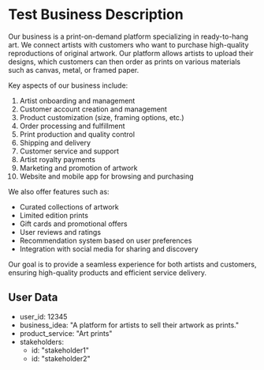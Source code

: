 # Test Business Description

Our business is a print-on-demand platform specializing in ready-to-hang art. We connect artists with customers who want to purchase high-quality reproductions of original artwork. Our platform allows artists to upload their designs, which customers can then order as prints on various materials such as canvas, metal, or framed paper.

Key aspects of our business include:

1. Artist onboarding and management
2. Customer account creation and management
3. Product customization (size, framing options, etc.)
4. Order processing and fulfillment
5. Print production and quality control
6. Shipping and delivery
7. Customer service and support
8. Artist royalty payments
9. Marketing and promotion of artwork
10. Website and mobile app for browsing and purchasing

We also offer features such as:

- Curated collections of artwork
- Limited edition prints
- Gift cards and promotional offers
- User reviews and ratings
- Recommendation system based on user preferences
- Integration with social media for sharing and discovery

Our goal is to provide a seamless experience for both artists and customers, ensuring high-quality products and efficient service delivery.

## User Data

- user_id: 12345
- business_idea: "A platform for artists to sell their artwork as prints."
- product_service: "Art prints"
- stakeholders:
  - id: "stakeholder1"
  - id: "stakeholder2"